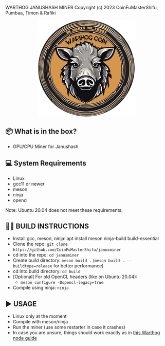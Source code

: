 WARTHOG JANUSHASH MINER
Copyright (c) 2023 CoinFuMasterShifu, Pumbaa, Timon & Rafiki
<p align="center">
  <img src="doc/img/warthog_logo.png" style="width:300px;"/>
</p>



## 📦 What is in the box?

* GPU/CPU Miner for Janushash

## 💻 System Requirements

* Linux
* gcc11 or newer
* meson
* ninja
* opencl

Note: Ubuntu 20.04 does not meet these requirements.

## 😵‍💫 BUILD INSTRUCTIONS


* Install gcc, meson, ninja: apt install meson ninja-build build-essential
* Clone the repo: `git clone https://github.com/CoinFuMasterShifu/janusminer`
* cd into the repo: `cd janusminer`
* Create build directory: `meson build .` (`meson build . --buildtype=release` for better performance)
* cd into build directory: `cd build`
* [Optional] For old OpenCL headers (like on Ubuntu 20.04):
  - `meson configure -Dopencl-legacy=true`
* Compile using ninja: `ninja`


## ▶️ USAGE

* Linux only at the moment
* Compile with meson/ninja
* Run the miner (use some restarter in case it crashes)
* In case you are unsure, things should work exactly as in [this Warthog node guide](https://github.com/warthog-network/warthog-guide)
